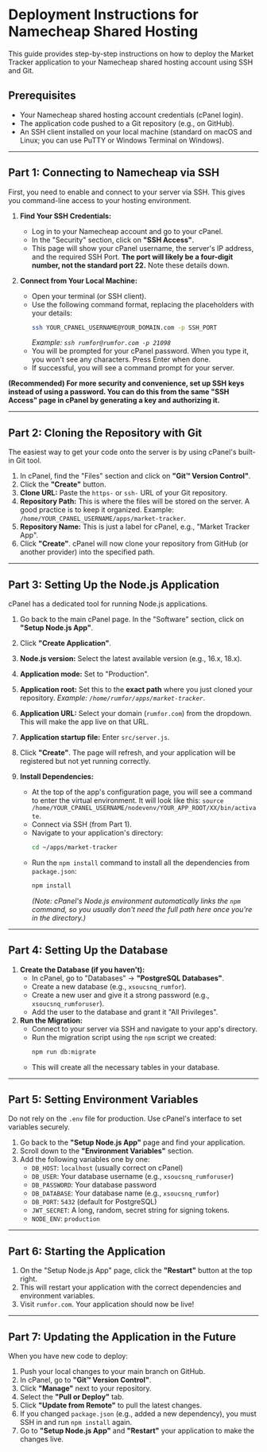 # Deployment Instructions for Namecheap Shared Hosting

This guide provides step-by-step instructions on how to deploy the Market Tracker application to your Namecheap shared hosting account using SSH and Git.

## Prerequisites

-   Your Namecheap shared hosting account credentials (cPanel login).
-   The application code pushed to a Git repository (e.g., on GitHub).
-   An SSH client installed on your local machine (standard on macOS and Linux; you can use PuTTY or Windows Terminal on Windows).

---

## Part 1: Connecting to Namecheap via SSH

First, you need to enable and connect to your server via SSH. This gives you command-line access to your hosting environment.

1.  **Find Your SSH Credentials:**
    *   Log in to your Namecheap account and go to your cPanel.
    *   In the "Security" section, click on **"SSH Access"**.
    *   This page will show your cPanel username, the server's IP address, and the required SSH Port. **The port will likely be a four-digit number, not the standard port 22.** Note these details down.

2.  **Connect from Your Local Machine:**
    *   Open your terminal (or SSH client).
    *   Use the following command format, replacing the placeholders with your details:
        ```bash
        ssh YOUR_CPANEL_USERNAME@YOUR_DOMAIN.com -p SSH_PORT
        ```
        *Example: `ssh rumfor@rumfor.com -p 21098`*
    *   You will be prompted for your cPanel password. When you type it, you won't see any characters. Press Enter when done.
    *   If successful, you will see a command prompt for your server.

**(Recommended) For more security and convenience, set up SSH keys instead of using a password. You can do this from the same "SSH Access" page in cPanel by generating a key and authorizing it.**

---

## Part 2: Cloning the Repository with Git

The easiest way to get your code onto the server is by using cPanel's built-in Git tool.

1.  In cPanel, find the "Files" section and click on **"Git™ Version Control"**.
2.  Click the **"Create"** button.
3.  **Clone URL:** Paste the `https-` or `ssh-` URL of your Git repository.
4.  **Repository Path:** This is where the files will be stored on the server. A good practice is to keep it organized. Example: `/home/YOUR_CPANEL_USERNAME/apps/market-tracker`.
5.  **Repository Name:** This is just a label for cPanel, e.g., "Market Tracker App".
6.  Click **"Create"**. cPanel will now clone your repository from GitHub (or another provider) into the specified path.

---

## Part 3: Setting Up the Node.js Application

cPanel has a dedicated tool for running Node.js applications.

1.  Go back to the main cPanel page. In the "Software" section, click on **"Setup Node.js App"**.
2.  Click **"Create Application"**.
3.  **Node.js version:** Select the latest available version (e.g., 16.x, 18.x).
4.  **Application mode:** Set to "Production".
5.  **Application root:** Set this to the **exact path** where you just cloned your repository. *Example: `/home/rumfor/apps/market-tracker`*.
6.  **Application URL:** Select your domain (`rumfor.com`) from the dropdown. This will make the app live on that URL.
7.  **Application startup file:** Enter `src/server.js`.
8.  Click **"Create"**. The page will refresh, and your application will be registered but not yet running correctly.

9.  **Install Dependencies:**
    *   At the top of the app's configuration page, you will see a command to enter the virtual environment. It will look like this: `source /home/YOUR_CPANEL_USERNAME/nodevenv/YOUR_APP_ROOT/XX/bin/activate`.
    *   Connect via SSH (from Part 1).
    *   Navigate to your application's directory:
        ```bash
        cd ~/apps/market-tracker
        ```
    *   Run the `npm install` command to install all the dependencies from `package.json`:
        ```bash
        npm install
        ```
        *(Note: cPanel's Node.js environment automatically links the `npm` command, so you usually don't need the full path here once you're in the directory.)*

---

## Part 4: Setting Up the Database

1.  **Create the Database (if you haven't):**
    *   In cPanel, go to "Databases" -> **"PostgreSQL Databases"**.
    *   Create a new database (e.g., `xsoucsnq_rumfor`).
    *   Create a new user and give it a strong password (e.g., `xsoucsnq_rumforuser`).
    *   Add the user to the database and grant it "All Privileges".
2.  **Run the Migration:**
    *   Connect to your server via SSH and navigate to your app's directory.
    *   Run the migration script using the `npm` script we created:
        ```bash
        npm run db:migrate
        ```
    *   This will create all the necessary tables in your database.

---

## Part 5: Setting Environment Variables

Do not rely on the `.env` file for production. Use cPanel's interface to set variables securely.

1.  Go back to the **"Setup Node.js App"** page and find your application.
2.  Scroll down to the **"Environment Variables"** section.
3.  Add the following variables one by one:
    *   `DB_HOST`: `localhost` (usually correct on cPanel)
    *   `DB_USER`: Your database username (e.g., `xsoucsnq_rumforuser`)
    *   `DB_PASSWORD`: Your database password
    *   `DB_DATABASE`: Your database name (e.g., `xsoucsnq_rumfor`)
    *   `DB_PORT`: `5432` (default for PostgreSQL)
    *   `JWT_SECRET`: A long, random, secret string for signing tokens.
    *   `NODE_ENV`: `production`

---

## Part 6: Starting the Application

1.  On the "Setup Node.js App" page, click the **"Restart"** button at the top right.
2.  This will restart your application with the correct dependencies and environment variables.
3.  Visit `rumfor.com`. Your application should now be live!

---

## Part 7: Updating the Application in the Future

When you have new code to deploy:

1.  Push your local changes to your main branch on GitHub.
2.  In cPanel, go to **"Git™ Version Control"**.
3.  Click **"Manage"** next to your repository.
4.  Select the **"Pull or Deploy"** tab.
5.  Click **"Update from Remote"** to pull the latest changes.
6.  If you changed `package.json` (e.g., added a new dependency), you must SSH in and run `npm install` again.
7.  Go to **"Setup Node.js App"** and **"Restart"** your application to make the changes live.
